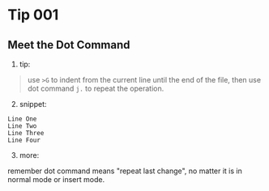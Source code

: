 # Tip 001

## Meet the Dot Command

1. tip:

> use `>G` to indent from the current line until the end of the file, then use dot command `j.` to repeat the operation.

2. snippet:

```text
Line One
Line Two
Line Three
Line Four
```

3. more:

remember dot command means "repeat last change", no matter it is in normal mode or insert mode.
